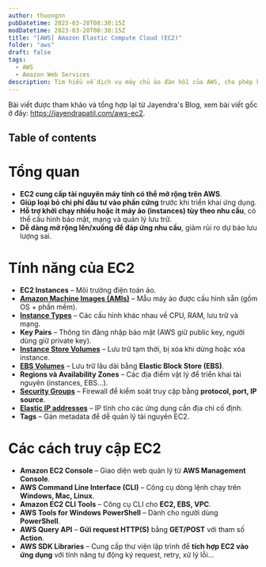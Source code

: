 ```yaml
---
author: thuongnn
pubDatetime: 2023-03-20T08:30:15Z
modDatetime: 2023-03-20T08:30:15Z
title: "[AWS] Amazon Elastic Compute Cloud (EC2)"
folder: "aws"
draft: false
tags:
  - AWS
  - Amazon Web Services
description: Tìm hiểu về dịch vụ máy chủ ảo đàn hồi của AWS, cho phép khởi tạo và quản lý các máy chủ ảo trong đám mây.
---
```


Bài viết được tham khảo và tổng hợp lại từ Jayendra's Blog, xem bài viết gốc ở đây: https://jayendrapatil.com/aws-ec2.

## Table of contents

# **Tổng quan**

- **EC2 cung cấp tài nguyên máy tính có thể mở rộng trên AWS**.
- **Giúp loại bỏ chi phí đầu tư vào phần cứng** trước khi triển khai ứng dụng.
- **Hỗ trợ khởi chạy nhiều hoặc ít máy ảo (instances) tùy theo nhu cầu**, có thể cấu hình bảo mật, mạng và quản lý lưu trữ.
- **Dễ dàng mở rộng lên/xuống để đáp ứng nhu cầu**, giảm rủi ro dự báo lưu lượng sai.

# **Tính năng của EC2**

- **EC2 Instances** – Môi trường điện toán ảo.
- [**Amazon Machine Images (AMIs)**](<Amazon%20Machine%20Image%20(AMI)%20trong%20AWS%20EC2%201a73fa6ae48380f5993ae90515e4b90c.md>) – Mẫu máy ảo được cấu hình sẵn (gồm OS + phần mềm).
- [**Instance Types**](AWS%20EC2%20Instance%20Types%201a73fa6ae48380aeb582c7e4f9d8304e.md) – Các cấu hình khác nhau về CPU, RAM, lưu trữ và mạng.
- **Key Pairs** – Thông tin đăng nhập bảo mật (AWS giữ public key, người dùng giữ private key).
- [**Instance Store Volumes**](../Storage%2070aaf40d3b5b466d957e7eb24935e1fa/EC2%20Instance%20Store%20Storage%20cb80ab442fd24103bc84157b58c47c8d.md) – Lưu trữ tạm thời, bị xóa khi dừng hoặc xóa instance.
- [**EBS Volumes**](<../Storage%2070aaf40d3b5b466d957e7eb24935e1fa/Elastic%20Block%20Store%20Storage%20(EBS)%201743fa6ae4838071ae93f555536b3400.md>) – Lưu trữ lâu dài bằng **Elastic Block Store (EBS)**.
- **Regions và Availability Zones** – Các địa điểm vật lý để triển khai tài nguyên (instances, EBS...).
- [**Security Groups**](../Networking%20ca0a21a6ceb64d3fbc7b62fe954794df/Security%20Groups%20va%CC%80%20NACLs%2015a3fa6ae4838060b015db16c6255fdd.md) – Firewall để kiểm soát truy cập bằng **protocol, port, IP source**.
- [**Elastic IP addresses**](../Networking%20ca0a21a6ceb64d3fbc7b62fe954794df/Virtual%20Private%20Network%20%E2%80%93%20VPC%201593fa6ae483806eaa13c20dcc38aafb/IP%20Addresses%201593fa6ae4838079ab75c730b0f660e4.md) – IP tĩnh cho các ứng dụng cần địa chỉ cố định.
- **Tags** – Gán metadata để dễ quản lý tài nguyên EC2.

# **Các cách truy cập EC2**

- **Amazon EC2 Console** – Giao diện web quản lý từ **AWS Management Console**.
- **AWS Command Line Interface (CLI)** – Công cụ dòng lệnh chạy trên **Windows, Mac, Linux**.
- **Amazon EC2 CLI Tools** – Công cụ CLI cho **EC2, EBS, VPC**.
- **AWS Tools for Windows PowerShell** – Dành cho người dùng **PowerShell**.
- **AWS Query API** – **Gửi request HTTP(S)** bằng **GET/POST** với tham số **Action**.
- **AWS SDK Libraries** – Cung cấp thư viện lập trình để **tích hợp EC2 vào ứng dụng** với tính năng tự động ký request, retry, xử lý lỗi...
